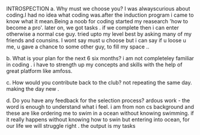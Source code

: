 INTROSPECTION
a. Why must we choose you?
I was alwayscurious about coding.I had no idea what coding was.after the induction program i came to know what it mean.Being a noob for coding started my reasearch 'how to  become a pro'. later on, we got tasks . if we complete then i can enter otherwise a normal cse guy. tried upto my level best by asking many of my friends and counsins. I wont say must u choose but i can say if u loose u me, u gave a chance to some other guy, to fill my space .. 

b. What is your plan for the next 6 six months?
i am not completeley familiar in coding . i have to strength up my concepts and skills with the help of great platform like amfoss. 

c. How would you contribute back to the club?
not repeating the same day. making the day new .

d. Do you have any feedback for the selection process?
ardous work - the word is enough to understand what i feel. i am from non cs background and these are like ordering me to swim in a ocean without knowing swimming. if it really happens without knowing how to swin but entering into ocean, for our life we will struggle right . the output is my tasks
